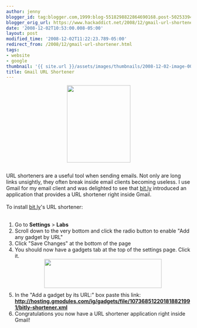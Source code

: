 ```yaml
---
author: jenny
blogger_id: tag:blogger.com,1999:blog-5518298822864690168.post-5025339423261403473
blogger_orig_url: https://www.hackaddict.net/2008/12/gmail-url-shortener.html
date: '2008-12-02T10:53:00.008-05:00'
layout: post
modified_time: '2008-12-02T11:22:23.789-05:00'
redirect_from: /2008/12/gmail-url-shortener.html
tags:
- website
- google
thumbnail: '{{ site.url }}/assets/images/thumbnails/2008-12-02-image-0000.png'
title: Gmail URL Shortener
---
```


<img alt="" border="0" id="BLOGGER_PHOTO_ID_5275223977709884834" src="{{ site.url }}/assets/images/2008-12-02-image-0000.png" style="margin: 0px auto 10px; display: block; text-align: center;  width: 173px; height: 210px;"/><br/>URL shorteners are a useful tool when sending emails.  Not only are long links unsightly, they often break inside email clients becoming useless.  I use Gmail for my email client and was delighted to see that <a href="http://www.bit.ly/">bit.ly</a> introduced an application that provides a URL shortener right inside Gmail.<br/><br/>To install <a href="http://www.bit.ly/">bit.ly</a>'s URL shortener:<br/><br/><ol><li>Go to <b>Settings</b> &gt; <b>Labs</b></li><li>Scroll down to the very bottom and click the radio button to enable "<span class="jwjW1c">Add any gadget by URL"</span></li><li><span class="jwjW1c">Click "Save Changes" at the bottom of the page<br/></span></li><li><span class="jwjW1c">You should now have a gadgets tab at the top of the settings page.  Click it.</span><img alt="" border="0" id="BLOGGER_PHOTO_ID_5275223591791369314" src="{{ site.url }}/assets/images/2008-12-02-image-0001.png" style="margin: 0px auto 10px; display: block; text-align: center;  width: 320px; height: 79px;"/></li><li><span class="jwjW1c">In the <span style="font-size:100%;">"</span></span><span style="font-size:100%;">Add a gadget by its URL:" box</span> paste this link: <br/><span class="jwjW1c"><b>http://hosting.gmodules.com/ig/gadgets/file/107368512201818821991/bitly-shortener.xml</b></span><br/></li><li><span class="jwjW1c">Congratulations you now have a URL shortener application right inside Gmail!<br/></span></li></ol>